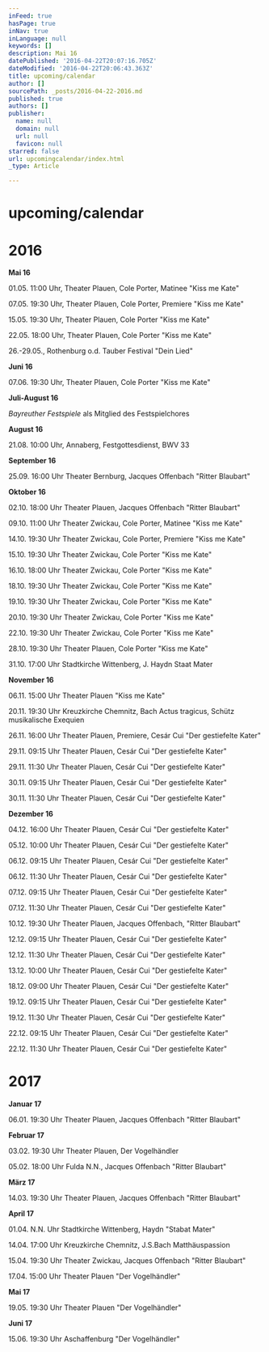 ```yaml
---
inFeed: true
hasPage: true
inNav: true
inLanguage: null
keywords: []
description: Mai 16
datePublished: '2016-04-22T20:07:16.705Z'
dateModified: '2016-04-22T20:06:43.363Z'
title: upcoming/calendar
author: []
sourcePath: _posts/2016-04-22-2016.md
published: true
authors: []
publisher:
  name: null
  domain: null
  url: null
  favicon: null
starred: false
url: upcomingcalendar/index.html
_type: Article

---
```

# upcoming/calendar

# 2016 

**Mai 16**

01.05\. 11:00 Uhr, Theater Plauen, Cole Porter, Matinee "Kiss me Kate" 

07.05\. 19:30 Uhr, Theater Plauen, Cole Porter, Premiere "Kiss me Kate" 

15.05\. 19:30 Uhr, Theater Plauen, Cole Porter "Kiss me Kate" 

22.05\. 18:00 Uhr, Theater Plauen, Cole Porter "Kiss me Kate" 

26.-29.05., Rothenburg o.d. Tauber Festival "Dein Lied"

**Juni 16**

07.06\. 19:30 Uhr, Theater Plauen, Cole Porter "Kiss me Kate"

**Juli-August 16**

_Bayreuther Festspiele_ als Mitglied des Festspielchores

**August 16**

21.08\. 10:00 Uhr, Annaberg, Festgottesdienst, BWV 33

**September 16**

25.09\. 16:00 Uhr Theater Bernburg, Jacques Offenbach "Ritter Blaubart"

**Oktober 16**

02.10\. 18:00 Uhr Theater Plauen, Jacques Offenbach "Ritter Blaubart"

09.10\. 11:00 Uhr Theater Zwickau, Cole Porter, Matinee "Kiss me Kate"

14.10\. 19:30 Uhr Theater Zwickau, Cole Porter, Premiere "Kiss me Kate"

15.10\. 19:30 Uhr Theater Zwickau, Cole Porter "Kiss me Kate"

16.10\. 18:00 Uhr Theater Zwickau, Cole Porter "Kiss me Kate"

18.10\. 19:30 Uhr Theater Zwickau, Cole Porter "Kiss me Kate"

19.10\. 19:30 Uhr Theater Zwickau, Cole Porter "Kiss me Kate"

20.10\. 19:30 Uhr Theater Zwickau, Cole Porter "Kiss me Kate" 

22.10\. 19:30 Uhr Theater Zwickau, Cole Porter "Kiss me Kate" 

28.10\. 19:30 Uhr Theater Plauen, Cole Porter "Kiss me Kate" 

31.10\. 17:00 Uhr Stadtkirche Wittenberg, J. Haydn Staat Mater

**November 16**

06.11\. 15:00 Uhr Theater Plauen "Kiss me Kate" 

20.11\. 19:30 Uhr Kreuzkirche Chemnitz, Bach Actus tragicus, Schütz musikalische Exequien 

26.11\. 16:00 Uhr Theater Plauen, Premiere, Cesár Cui "Der gestiefelte Kater" 

29.11\. 09:15 Uhr Theater Plauen, Cesár Cui "Der gestiefelte Kater" 

29.11\. 11:30 Uhr Theater Plauen, Cesár Cui "Der gestiefelte Kater" 

30.11\. 09:15 Uhr Theater Plauen, Cesár Cui "Der gestiefelte Kater" 

30.11\. 11:30 Uhr Theater Plauen, Cesár Cui "Der gestiefelte Kater"

**Dezember 16**

04.12\. 16:00 Uhr Theater Plauen, Cesár Cui "Der gestiefelte Kater" 

05.12\. 10:00 Uhr Theater Plauen, Cesár Cui "Der gestiefelte Kater" 

06.12\. 09:15 Uhr Theater Plauen, Cesár Cui "Der gestiefelte Kater"

06.12\. 11:30 Uhr Theater Plauen, Cesár Cui "Der gestiefelte Kater" 

07.12\. 09:15 Uhr Theater Plauen, Cesár Cui "Der gestiefelte Kater" 

07.12\. 11:30 Uhr Theater Plauen, Cesár Cui "Der gestiefelte Kater" 

10.12\. 19:30 Uhr Theater Plauen, Jacques Offenbach, "Ritter Blaubart" 

12.12\. 09:15 Uhr Theater Plauen, Cesár Cui "Der gestiefelte Kater" 

12.12\. 11:30 Uhr Theater Plauen, Cesár Cui "Der gestiefelte Kater" 

13.12\. 10:00 Uhr Theater Plauen, Cesár Cui "Der gestiefelte Kater" 

18.12\. 09:00 Uhr Theater Plauen, Cesár Cui "Der gestiefelte Kater"

19.12\. 09:15 Uhr Theater Plauen, Cesár Cui "Der gestiefelte Kater" 

19.12\. 11:30 Uhr Theater Plauen, Cesár Cui "Der gestiefelte Kater" 

22.12\. 09:15 Uhr Theater Plauen, Cesár Cui "Der gestiefelte Kater" 

22.12\. 11:30 Uhr Theater Plauen, Cesár Cui "Der gestiefelte Kater" 

# 2017

**Januar 17**

06.01\. 19:30 Uhr Theater Plauen, Jacques Offenbach "Ritter Blaubart" 

**Februar 17**

03.02\. 19:30 Uhr Theater Plauen, Der Vogelhändler 

05.02\. 18:00 Uhr Fulda N.N., Jacques Offenbach "Ritter Blaubart" 

**März 17**

14.03\. 19:30 Uhr Theater Plauen, Jacques Offenbach "Ritter Blaubart" 

**April 17**

01.04\. N.N. Uhr Stadtkirche Wittenberg, Haydn "Stabat Mater" 

14.04\. 17:00 Uhr Kreuzkirche Chemnitz, J.S.Bach Matthäuspassion 

15.04\. 19:30 Uhr Theater Zwickau, Jacques Offenbach "Ritter Blaubart" 

17.04\. 15:00 Uhr Theater Plauen "Der Vogelhändler" 

**Mai 17**

19.05\. 19:30 Uhr Theater Plauen "Der Vogelhändler" 

**Juni 17**

15.06\. 19:30 Uhr Aschaffenburg "Der Vogelhändler"